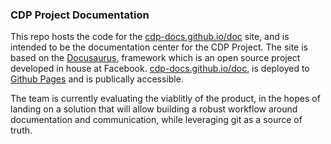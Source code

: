 ### CDP Project Documentation 

This repo hosts the code for the [cdp-docs.github.io/doc](https://cdp-ucsc.github.io/doc) site, and is intended to be 
the documentation center for the CDP Project. The site is based on the [Docusaurus](https://docusaurus.io/), framework which is an open source project developed in house at Facebook. [cdp-docs.github.io/doc](https://cdp-ucsc.github.io/doc), is deployed to [Github Pages](https://pages.github.com/) and is publically accessible. 

The team is currently evaluating the viablitly of the product, in the hopes of landing on a solution that will allow building a robust workflow around documentation and communication, while leveraging git as a source of truth.
